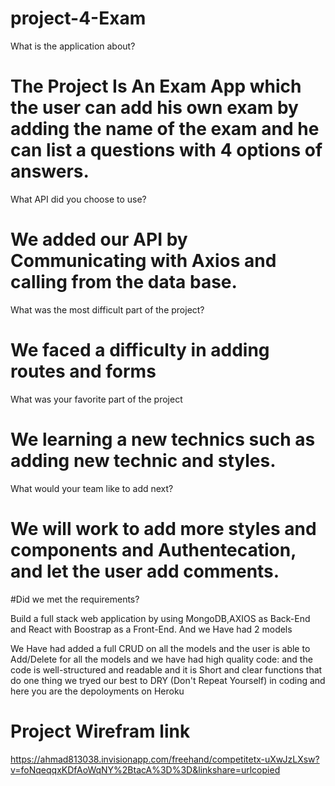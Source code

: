 # project-4-Exam
What is the application about?

# The Project Is An Exam App which the user can add his own exam by adding the name of the exam and he can list a questions with 4 options of answers. 

What API did you choose to use?
# We added our API by Communicating with Axios and calling from the data base.
What was the most difficult part of the project?
# We faced a difficulty in adding routes and forms 
What was your favorite part of the project
# We learning a new technics such as adding new technic and styles.
What would your team like to add next?
# We will work to add more styles and components and Authentecation, and let the user add comments. 

#Did we met the requirements?


Build a full stack web application by using MongoDB,AXIOS as Back-End and React with Boostrap as a Front-End. And we Have had  2 models 

We Have had added a full CRUD on all the models and the user is able to Add/Delete for all the models and we have had high quality code: and the code is well-structured and readable and it is Short and clear functions that do one thing
we tryed our best to DRY (Don't Repeat Yourself) in coding
and here you are the depoloyments on Heroku 
# Project Wirefram link
https://ahmad813038.invisionapp.com/freehand/competitetx-uXwJzLXsw?v=foNqeqqxKDfAoWqNY%2BtacA%3D%3D&linkshare=urlcopied
